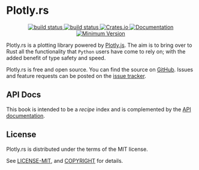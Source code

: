 # Plotly.rs
<div align="center">
    <a href="https://github.com/igiagkiozis/plotly/tree/master">
        <img src="https://img.shields.io/badge/Plotly.rs-master-brightgreen" alt="build status">
    </a>
    <a href="https://github.com/igiagkiozis/plotly/actions">
        <img src="https://github.com/igiagkiozis/plotly/workflows/build/badge.svg" alt="build status">
    </a>
    <a href="https://crates.io/crates/plotly">
        <img src="https://img.shields.io/crates/v/plotly.svg" alt="Crates.io">
    </a>
	<a href="https://docs.rs/plotly">
        <img src="https://docs.rs/plotly/badge.svg" alt="Documentation">
    </a>
    <a href="">
        <img src="https://img.shields.io/badge/Minimum%20Rust%20Version-1.31-brightgreen.svg" alt="Minimum Version">
    </a>
</div>

Plotly.rs is a plotting library powered by [Plotly.js](https://plot.ly/javascript/). The aim is to bring over to Rust all the functionality that `Python` users have come to rely on; with the added benefit of type safety and speed.

Plotly.rs is free and open source. You can find the source on [GitHub](https://github.com/igiagkiozis/plotly). Issues and feature requests can be posted on the [issue tracker](https://github.com/igiagkiozis/plotly/issues).

## API Docs

This book is intended to be a *recipe* index and is complemented by the [API documentation](https://docs.rs/plotly).

## License

Plotly.rs is distributed under the terms of the MIT license.

See [LICENSE-MIT](LICENSE-MIT), and [COPYRIGHT](COPYRIGHT) for details.